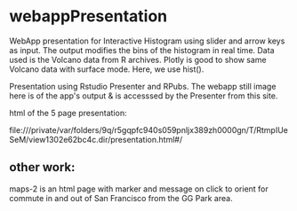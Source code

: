 # webappPresentation
WebApp presentation for Interactive Histogram using slider and arrow keys as input.  The output modifies the bins of the histogram in real time.  Data used is the Volcano data from R archives. Plotly is good to show same Volcano data with surface mode.  Here, we use hist().

Presentation using Rstudio Presenter and RPubs. The webapp still image here is of the app's output & is accesssed by the Presenter from this site.

html of the 5 page presentation:

file:///private/var/folders/9q/r5gqpfc940s059pnljx389zh0000gn/T/RtmpIUeSeM/view1302e62bc4c.dir/presentation.html#/


## other work:  
maps-2 is an html page with marker and message on click to orient for commute in and out of San Francisco from the GG Park area.
